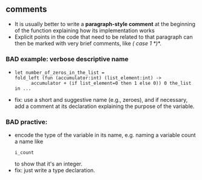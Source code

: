 ## comments
* It is usually better to write a **paragraph-style comment** at the beginning of the function explaining how its implementation works
* Explicit points in the code that need to be related to that paragraph can then be marked with very brief comments, like **(* case 1 *)**.

### BAD example: verbose descriptive name
* 
    ```
    let number_of_zeros_in_the_list =
    fold_left (fun (accumulator:int) (list_element:int) ->
          accumulator + (if list_element=0 then 1 else 0)) 0 the_list
    in ...  
    ```
* fix: use a short and suggestive name (e.g., zeroes), and if necessary, add a comment at its declaration explaining the purpose of the variable.

### BAD practive: 
 * encode the type of the variable in its name, e.g. naming a variable count a name like 
    ```
    i_count 
    ```
    to show that it's an integer. 
 * fix: just write a type declaration.